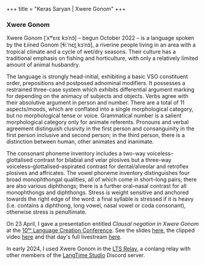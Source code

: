 +++
title = "Keras Saryan | Xwere Gonom"
+++

### Xwere Gonom

Xwere Gonom [ˈxʷɛɾɛ kɔˈnɔ̃] – begun October 2022 – is a language spoken by the Łiined Gonom [ɬiːˈnɛt̪ kɔˈnɔ̃], a riverine people living in an area with a tropical climate and a cycle of wet/dry seasons. Their culture has a traditional emphasis on fishing and horticulture, with only a relatively limited amount of animal husbandry.

The language is strongly head-initial, exhibiting a basic VSO constituent order, prepositions and postposed adnominal modifiers. It possesses a restrained three-case system which exhibits differential argument marking for depending on the animacy of subjects and objects. Verbs agree with their absolutive argument in person and number. There are a total of 11 aspects/moods, which are conflated into a single morphological category, but no morphological tense or voice. Grammatical number is a salient morphological category only for animate referents. Pronouns and verbal agreement distinguish clusivity in the first person and consanguinity in the first person inclusive and second person; in the third person, there is a distinction between human, other animates and inanimate.

The consonant phoneme inventory includes a two-way voiceless–glottalised contrast for bilabial and velar plosives but a three-way voiceless–glottalised–aspirated contrast for dental/alveolar and retroflex plosives and affricates. The vowel phoneme inventory distinguishes four broad monophthongal qualities, all of which come in short–long pairs; there are also various diphthongs; there is a further oral–nasal contrast for all monophthongs and diphthongs. Stress is weight sensitive and anchored towards the right edge of the word: a final syllable is stressed if it is heavy (i.e. contains a diphthong, long vowel, nasal vowel or coda consonant), otherwise stress is penultimate.

On 23 April, I gave a presentation entitled *Clausal negation in Xwere Gonom* at the [10ᵗʰ Language Creation Conference](https://conlang.org/language-creation-conference/lcc10/). See the slides [here](../docs/xwg-lcc10-2023.pdf), the clipped video [here](https://www.youtube.com/watch?v=wzm6u47ney4) and that day's full livestream [here](https://www.youtube.com/watch?v=Cp4-Mmj7-RU).

In early 2024, I used Xwere Gonom in the [LTS Relay](https://keras-saryan.github.io/lts-relay/), a conlang relay with other members of the [LangTime Studio](https://www.youtube.com/@LangTimeStudio) Discord server.
